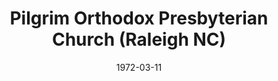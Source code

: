 ---
date: &id001 1972-03-11
end_date: null
location:
  address: 5420 Ebenezer Church Road
  city: Raleigh
  state: NC
minister:
- end: 1995-01-01
  name: Cromwell Roskamp
  start: 1972-01-01
  type: pastor
- end: null
  name: Douglas Withington
  start: 1996-01-01
  type: pastor
ministers:
- Cromwell Roskamp
- Douglas Withington
name: Pilgrim Orthodox Presbyterian Church
names:
- end: null
  name: Pilgrim Orthodox Presbyterian Church
  start: 1972-03-11
origination_date: *id001
raw_data: "NORTH CAROLINA Raleigh\nPilgrim Orthodox Presbyterian Church  (March 11,\
  \ 1972\u2013 )\n5420 Ebenezer Church Road\nPastors: Cromwell Roskamp, 1972\u2013\
  95\nDouglas Withington, 1996\u2013"
received_from: null
states:
- NC
status:
  active: true
  end_date: null
  reason: null
  received_from: null
  withdrawal_to: null
title: Pilgrim Orthodox Presbyterian Church (Raleigh NC)

---